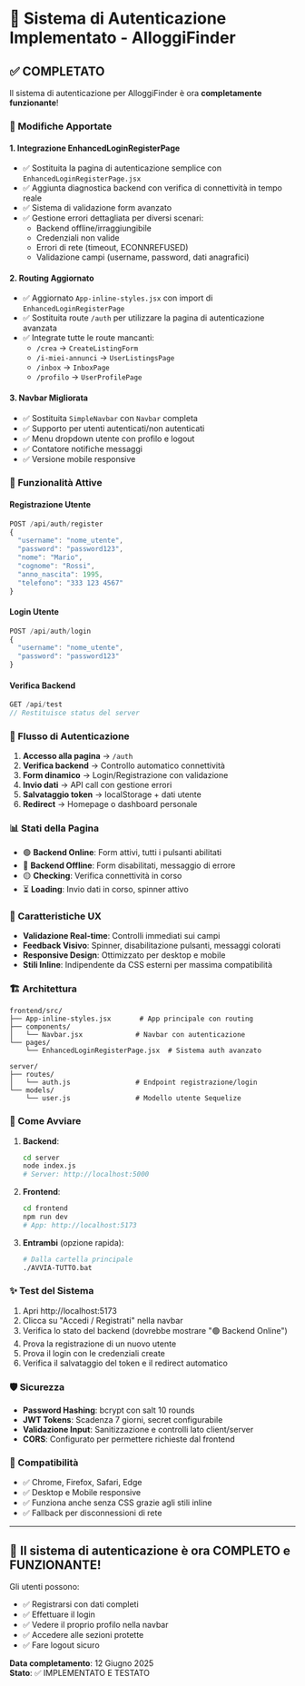 # 🔐 Sistema di Autenticazione Implementato - AlloggiFinder

## ✅ COMPLETATO

Il sistema di autenticazione per AlloggiFinder è ora **completamente funzionante**!

### 🔧 Modifiche Apportate

#### 1. **Integrazione EnhancedLoginRegisterPage**
- ✅ Sostituita la pagina di autenticazione semplice con `EnhancedLoginRegisterPage.jsx`
- ✅ Aggiunta diagnostica backend con verifica di connettività in tempo reale
- ✅ Sistema di validazione form avanzato
- ✅ Gestione errori dettagliata per diversi scenari:
  - Backend offline/irraggiungibile
  - Credenziali non valide
  - Errori di rete (timeout, ECONNREFUSED)
  - Validazione campi (username, password, dati anagrafici)

#### 2. **Routing Aggiornato**
- ✅ Aggiornato `App-inline-styles.jsx` con import di `EnhancedLoginRegisterPage`
- ✅ Sostituita route `/auth` per utilizzare la pagina di autenticazione avanzata
- ✅ Integrate tutte le route mancanti:
  - `/crea` → `CreateListingForm`
  - `/i-miei-annunci` → `UserListingsPage`
  - `/inbox` → `InboxPage`
  - `/profilo` → `UserProfilePage`

#### 3. **Navbar Migliorata**
- ✅ Sostituita `SimpleNavbar` con `Navbar` completa
- ✅ Supporto per utenti autenticati/non autenticati
- ✅ Menu dropdown utente con profilo e logout
- ✅ Contatore notifiche messaggi
- ✅ Versione mobile responsive

### 🎯 Funzionalità Attive

#### **Registrazione Utente**
```javascript
POST /api/auth/register
{
  "username": "nome_utente",
  "password": "password123",
  "nome": "Mario",
  "cognome": "Rossi",
  "anno_nascita": 1995,
  "telefono": "333 123 4567"
}
```

#### **Login Utente**
```javascript
POST /api/auth/login
{
  "username": "nome_utente",
  "password": "password123"
}
```

#### **Verifica Backend**
```javascript
GET /api/test
// Restituisce status del server
```

### 🔄 Flusso di Autenticazione

1. **Accesso alla pagina** → `/auth`
2. **Verifica backend** → Controllo automatico connettività
3. **Form dinamico** → Login/Registrazione con validazione
4. **Invio dati** → API call con gestione errori
5. **Salvataggio token** → localStorage + dati utente
6. **Redirect** → Homepage o dashboard personale

### 📊 Stati della Pagina

- 🟢 **Backend Online**: Form attivi, tutti i pulsanti abilitati
- 🔴 **Backend Offline**: Form disabilitati, messaggio di errore
- 🟡 **Checking**: Verifica connettività in corso
- ⏳ **Loading**: Invio dati in corso, spinner attivo

### 🎨 Caratteristiche UX

- **Validazione Real-time**: Controlli immediati sui campi
- **Feedback Visivo**: Spinner, disabilitazione pulsanti, messaggi colorati
- **Responsive Design**: Ottimizzato per desktop e mobile
- **Stili Inline**: Indipendente da CSS esterni per massima compatibilità

### 🏗️ Architettura

```
frontend/src/
├── App-inline-styles.jsx       # App principale con routing
├── components/
│   └── Navbar.jsx             # Navbar con autenticazione
└── pages/
    └── EnhancedLoginRegisterPage.jsx  # Sistema auth avanzato

server/
├── routes/
│   └── auth.js                # Endpoint registrazione/login
└── models/
    └── user.js                # Modello utente Sequelize
```

### 🚀 Come Avviare

1. **Backend**: 
   ```bash
   cd server
   node index.js
   # Server: http://localhost:5000
   ```

2. **Frontend**:
   ```bash
   cd frontend  
   npm run dev
   # App: http://localhost:5173
   ```

3. **Entrambi** (opzione rapida):
   ```bash
   # Dalla cartella principale
   ./AVVIA-TUTTO.bat
   ```

### ✨ Test del Sistema

1. Apri http://localhost:5173
2. Clicca su "Accedi / Registrati" nella navbar
3. Verifica lo stato del backend (dovrebbe mostrare "🟢 Backend Online")
4. Prova la registrazione di un nuovo utente
5. Prova il login con le credenziali create
6. Verifica il salvataggio del token e il redirect automatico

### 🛡️ Sicurezza

- **Password Hashing**: bcrypt con salt 10 rounds
- **JWT Tokens**: Scadenza 7 giorni, secret configurabile
- **Validazione Input**: Sanitizzazione e controlli lato client/server
- **CORS**: Configurato per permettere richieste dal frontend

### 📱 Compatibilità

- ✅ Chrome, Firefox, Safari, Edge
- ✅ Desktop e Mobile responsive
- ✅ Funziona anche senza CSS grazie agli stili inline
- ✅ Fallback per disconnessioni di rete

---

## 🎉 Il sistema di autenticazione è ora COMPLETO e FUNZIONANTE!

Gli utenti possono:
- ✅ Registrarsi con dati completi
- ✅ Effettuare il login  
- ✅ Vedere il proprio profilo nella navbar
- ✅ Accedere alle sezioni protette
- ✅ Fare logout sicuro

**Data completamento**: 12 Giugno 2025  
**Stato**: ✅ IMPLEMENTATO E TESTATO
